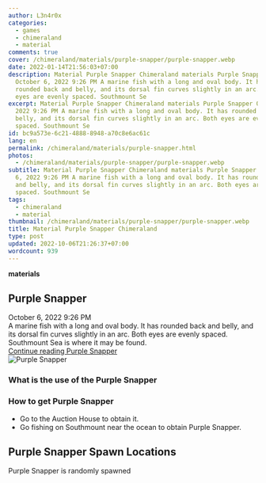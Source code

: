 ```yaml
---
author: L3n4r0x
categories:
  - games
  - chimeraland
  - material
comments: true
cover: /chimeraland/materials/purple-snapper/purple-snapper.webp
date: 2022-01-14T21:56:03+07:00
description: Material Purple Snapper Chimeraland materials Purple Snapper
  October 6, 2022 9:26 PM A marine fish with a long and oval body. It has
  rounded back and belly, and its dorsal fin curves slightly in an arc. Both
  eyes are evenly spaced. Southmount Se
excerpt: Material Purple Snapper Chimeraland materials Purple Snapper October 6,
  2022 9:26 PM A marine fish with a long and oval body. It has rounded back and
  belly, and its dorsal fin curves slightly in an arc. Both eyes are evenly
  spaced. Southmount Se
id: bc9a573e-6c21-4888-8948-a70c8e6ac61c
lang: en
permalink: /chimeraland/materials/purple-snapper.html
photos:
  - /chimeraland/materials/purple-snapper/purple-snapper.webp
subtitle: Material Purple Snapper Chimeraland materials Purple Snapper October
  6, 2022 9:26 PM A marine fish with a long and oval body. It has rounded back
  and belly, and its dorsal fin curves slightly in an arc. Both eyes are evenly
  spaced. Southmount Se
tags:
  - chimeraland
  - material
thumbnail: /chimeraland/materials/purple-snapper/purple-snapper.webp
title: Material Purple Snapper Chimeraland
type: post
updated: 2022-10-06T21:26:37+07:00
wordcount: 939
---
```


<link
  rel="stylesheet"
  href="https://rawcdn.githack.com/dimaslanjaka/Web-Manajemen/870a349/css/bootstrap-5-3-0-alpha3-wrapper.css"
/>
<section id="bootstrap-wrapper">
  <div data-bs-theme="dark">
    <div
      class="row g-0 border rounded overflow-hidden flex-md-row mb-4 shadow-sm position-relative bg-dark text-light"
    >
      <div class="col p-4 d-flex flex-column position-static">
        <strong class="d-inline-block mb-2 text-success">materials</strong>
        <h2 class="mb-0">Purple Snapper</h2>
        <div class="mb-1 text-muted">October 6, 2022 9:26 PM</div>
        <div class="mb-2 border p-1">
          A marine fish with a long and oval body. It has rounded back and
          belly, and its dorsal fin curves slightly in an arc. Both eyes are
          evenly spaced. Southmount Sea is where it may be found.
        </div>
        <a
          href="/chimeraland/materials/purple-snapper.html"
          class="stretched-link d-none text-primary"
          >Continue reading Purple Snapper</a
        >
      </div>
      <div class="col-auto d-none d-md-block d-lg-block">
        <img
          src="https://www.webmanajemen.com/chimeraland/materials/purple-snapper/purple-snapper.webp"
          alt="Purple Snapper"
        />
      </div>
    </div>
    <div class="row">
      <div class="col-lg-6 col-12 mb-2">
        <div class="card">
          <div class="card-body">
            <h3 class="card-title">What is the use of the Purple Snapper</h3>
            <div class="card-text"><ul></ul></div>
          </div>
        </div>
      </div>
      <div class="col-lg-6 col-12 mb-2">
        <div class="card">
          <div class="card-body">
            <h3 class="card-title">How to get Purple Snapper</h3>
            <div class="card-text">
              <ul>
                <li>Go to the Auction House to obtain it.</li>
                <li>
                  Go fishing on Southmount near the ocean to obtain Purple
                  Snapper.
                </li>
              </ul>
            </div>
          </div>
        </div>
      </div>
      <div class="col-12 mb-2">
        <h2>Purple Snapper Spawn Locations</h2>
        <p>Purple Snapper is randomly spawned</p>
      </div>
    </div>
  </div>
</section>